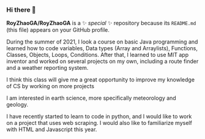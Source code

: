 ### Hi there 👋

**RoyZhaoGA/RoyZhaoGA** is a ✨ _special_ ✨ repository because its `README.md` (this file) appears on your GitHub profile.

During the summer of 2021, I look a course on basic Java programming and learned how to code variables, Data types (Array and Arraylists), Functions, Classes, Objects, Loops, Conditions. After that, I learned to use MIT app inventor and worked on several projects on my own, including a route finder and a weather reporting system.

I think this class will give me a great opportunity to improve my knowledge of CS by working on more projects

I am interested in earth science, more specifically meteorology and geology.

I have recently started to learn to code in python, and I would like to work on a project that uses web scraping. I would also like to familiarize myself with HTML and Javascript this year.

